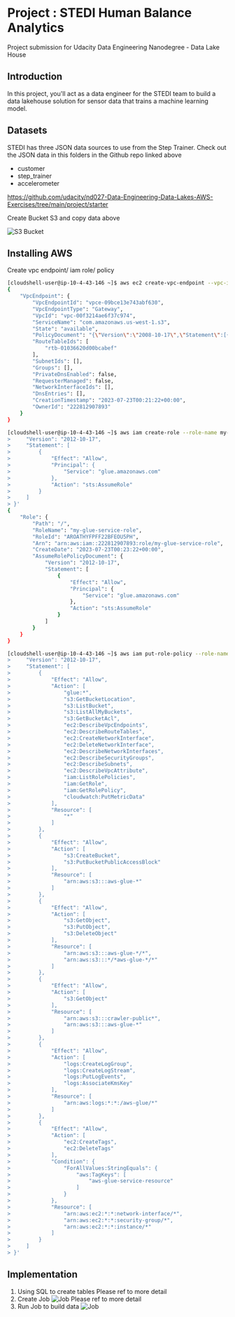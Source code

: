 # Project : STEDI Human Balance Analytics
Project submission for Udacity Data Engineering Nanodegree - Data Lake House

## Introduction

In this project, you'll act as a data engineer for the STEDI team to build a data lakehouse solution for sensor data that trains a machine learning model.

## Datasets

STEDI has three JSON data sources to use from the Step Trainer. Check out the JSON data in this folders in the Github repo linked above

- customer
- step_trainer
- accelerometer

https://github.com/udacity/nd027-Data-Engineering-Data-Lakes-AWS-Exercises/tree/main/project/starter

Create Bucket S3 and copy data above 

![S3 Bucket](images/s3_bucket.png)

## Installing AWS
Create vpc endpoint/ iam role/ policy 

``` bash
[cloudshell-user@ip-10-4-43-146 ~]$ aws ec2 create-vpc-endpoint --vpc-id vpc-00f3214ae6f37c974 --service-name com.amazonaws.us-west-1.s3 --route-table-ids rtb-01036620d00bcabef
{
    "VpcEndpoint": {
        "VpcEndpointId": "vpce-09bce13e743abf630",
        "VpcEndpointType": "Gateway",
        "VpcId": "vpc-00f3214ae6f37c974",
        "ServiceName": "com.amazonaws.us-west-1.s3",
        "State": "available",
        "PolicyDocument": "{\"Version\":\"2008-10-17\",\"Statement\":[{\"Effect\":\"Allow\",\"Principal\":\"*\",\"Action\":\"*\",\"Resource\":\"*\"}]}",
        "RouteTableIds": [
            "rtb-01036620d00bcabef"
        ],
        "SubnetIds": [],
        "Groups": [],
        "PrivateDnsEnabled": false,
        "RequesterManaged": false,
        "NetworkInterfaceIds": [],
        "DnsEntries": [],
        "CreationTimestamp": "2023-07-23T00:21:22+00:00",
        "OwnerId": "222812907893"
    }
}

[cloudshell-user@ip-10-4-43-146 ~]$ aws iam create-role --role-name my-glue-service-role --assume-role-policy-document '{
>     "Version": "2012-10-17",
>     "Statement": [
>         {
>             "Effect": "Allow",
>             "Principal": {
>                 "Service": "glue.amazonaws.com"
>             },
>             "Action": "sts:AssumeRole"
>         }
>     ]
> }'
{
    "Role": {
        "Path": "/",
        "RoleName": "my-glue-service-role",
        "RoleId": "AROATHYFPFF22BFEOU5PH",
        "Arn": "arn:aws:iam::222812907893:role/my-glue-service-role",
        "CreateDate": "2023-07-23T00:23:22+00:00",
        "AssumeRolePolicyDocument": {
            "Version": "2012-10-17",
            "Statement": [
                {
                    "Effect": "Allow",
                    "Principal": {
                        "Service": "glue.amazonaws.com"
                    },
                    "Action": "sts:AssumeRole"
                }
            ]
        }
    }
}

[cloudshell-user@ip-10-4-43-146 ~]$ aws iam put-role-policy --role-name my-glue-service-role --policy-name GlueAccess --policy-document '{
>     "Version": "2012-10-17",
>     "Statement": [
>         {
>             "Effect": "Allow",
>             "Action": [
>                 "glue:*",
>                 "s3:GetBucketLocation",
>                 "s3:ListBucket",
>                 "s3:ListAllMyBuckets",
>                 "s3:GetBucketAcl",
>                 "ec2:DescribeVpcEndpoints",
>                 "ec2:DescribeRouteTables",
>                 "ec2:CreateNetworkInterface",
>                 "ec2:DeleteNetworkInterface",
>                 "ec2:DescribeNetworkInterfaces",
>                 "ec2:DescribeSecurityGroups",
>                 "ec2:DescribeSubnets",
>                 "ec2:DescribeVpcAttribute",
>                 "iam:ListRolePolicies",
>                 "iam:GetRole",
>                 "iam:GetRolePolicy",
>                 "cloudwatch:PutMetricData"
>             ],
>             "Resource": [
>                 "*"
>             ]
>         },
>         {
>             "Effect": "Allow",
>             "Action": [
>                 "s3:CreateBucket",
>                 "s3:PutBucketPublicAccessBlock"
>             ],
>             "Resource": [
>                 "arn:aws:s3:::aws-glue-*"
>             ]
>         },
>         {
>             "Effect": "Allow",
>             "Action": [
>                 "s3:GetObject",
>                 "s3:PutObject",
>                 "s3:DeleteObject"
>             ],
>             "Resource": [
>                 "arn:aws:s3:::aws-glue-*/*",
>                 "arn:aws:s3:::*/*aws-glue-*/*"
>             ]
>         },
>         {
>             "Effect": "Allow",
>             "Action": [
>                 "s3:GetObject"
>             ],
>             "Resource": [
>                 "arn:aws:s3:::crawler-public*",
>                 "arn:aws:s3:::aws-glue-*"
>             ]
>         },
>         {
>             "Effect": "Allow",
>             "Action": [
>                 "logs:CreateLogGroup",
>                 "logs:CreateLogStream",
>                 "logs:PutLogEvents",
>                 "logs:AssociateKmsKey"
>             ],
>             "Resource": [
>                 "arn:aws:logs:*:*:/aws-glue/*"
>             ]
>         },
>         {
>             "Effect": "Allow",
>             "Action": [
>                 "ec2:CreateTags",
>                 "ec2:DeleteTags"
>             ],
>             "Condition": {
>                 "ForAllValues:StringEquals": {
>                     "aws:TagKeys": [
>                         "aws-glue-service-resource"
>                     ]
>                 }
>             },
>             "Resource": [
>                 "arn:aws:ec2:*:*:network-interface/*",
>                 "arn:aws:ec2:*:*:security-group/*",
>                 "arn:aws:ec2:*:*:instance/*"
>             ]
>         }
>     ]
> }'

```

## Implementation 

1. Using SQL to create tables
    Please ref to more detail 
2. Create Job 
    ![Job](images/aws_glue_studio.png)
  Please ref to more detail 
3. Run Job to build data
    ![Job](images/aws_glue_studio_run.png)


